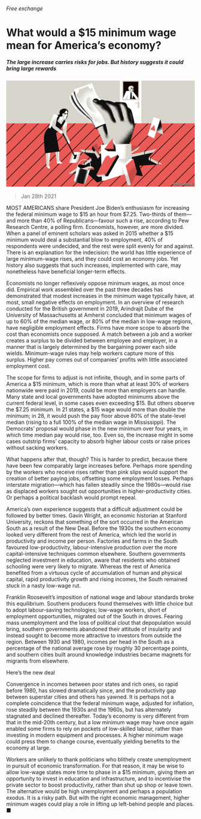###### Free exchange

# What would a $15 minimum wage mean for America’s economy? 

##### The large increase carries risks for jobs. But history suggests it could bring large rewards 

![image](images/20210130_FND000_0.jpg) 

> Jan 28th 2021 


MOST AMERICANS share President Joe Biden’s enthusiasm for increasing the federal minimum wage to $15 an hour from $7.25. Two-thirds of them—and more than 40% of Republicans—favour such a rise, according to Pew Research Centre, a polling firm. Economists, however, are more divided. When a panel of eminent scholars was asked in 2015 whether a $15 minimum would deal a substantial blow to employment, 40% of respondents were undecided, and the rest were split evenly for and against. There is an explanation for the indecision: the world has little experience of large minimum-wage rises, and they could cost an economy jobs. Yet history also suggests that such increases, implemented with care, may nonetheless have beneficial longer-term effects.


Economists no longer reflexively oppose minimum wages, as most once did. Empirical work assembled over the past three decades has demonstrated that modest increases in the minimum wage typically have, at most, small negative effects on employment. In an overview of research conducted for the British government in 2019, Arindrajit Dube of the University of Massachusetts at Amherst concluded that minimum wages of up to 60% of the median wage, or 80% of the median in low-wage regions, have negligible employment effects. Firms have more scope to absorb the cost than economists once supposed. A match between a job and a worker creates a surplus to be divided between employee and employer, in a manner that is largely determined by the bargaining power each side wields. Minimum-wage rules may help workers capture more of this surplus. Higher pay comes out of companies’ profits with little associated employment cost.



The scope for firms to adjust is not infinite, though, and in some parts of America a $15 minimum, which is more than what at least 30% of workers nationwide were paid in 2019, could be more than employers can handle. Many state and local governments have adopted minimums above the current federal level, in some cases even exceeding $15. But others observe the $7.25 minimum. In 21 states, a $15 wage would more than double the minimum; in 28, it would push the pay floor above 80% of the state-level median (rising to a full 100% of the median wage in Mississippi). The Democrats’ proposal would phase in the new minimum over four years, in which time median pay would rise, too. Even so, the increase might in some cases outstrip firms’ capacity to absorb higher labour costs or raise prices without sacking workers.


What happens after that, though? This is harder to predict, because there have been few comparably large increases before. Perhaps more spending by the workers who receive rises rather than pink slips would support the creation of better paying jobs, offsetting some employment losses. Perhaps interstate migration—which has fallen steadily since the 1980s—would rise as displaced workers sought out opportunities in higher-productivity cities. Or perhaps a political backlash would prompt repeal.


America’s own experience suggests that a difficult adjustment could be followed by better times. Gavin Wright, an economic historian at Stanford University, reckons that something of the sort occurred in the American South as a result of the New Deal. Before the 1930s the southern economy looked very different from the rest of America, which led the world in productivity and income per person. Factories and farms in the South favoured low-productivity, labour-intensive production over the more capital-intensive techniques common elsewhere. Southern governments neglected investment in education, aware that residents who obtained schooling were very likely to migrate. Whereas the rest of America benefited from a virtuous cycle of accumulation of human and physical capital, rapid productivity growth and rising incomes, the South remained stuck in a nasty low-wage rut.


Franklin Roosevelt’s imposition of national wage and labour standards broke this equilibrium. Southern producers found themselves with little choice but to adopt labour-saving technologies; low-wage workers, short of employment opportunities, migrated out of the South in droves. Fearing mass unemployment and the loss of political clout that depopulation would bring, southern governments abandoned their attitude of insularity and instead sought to become more attractive to investors from outside the region. Between 1930 and 1980, incomes per head in the South as a percentage of the national average rose by roughly 30 percentage points, and southern cities built around knowledge industries became magnets for migrants from elsewhere.

Here’s the new deal


Convergence in incomes between poor states and rich ones, so rapid before 1980, has slowed dramatically since, and the productivity gap between superstar cities and others has yawned. It is perhaps not a complete coincidence that the federal minimum wage, adjusted for inflation, rose steadily between the 1930s and the 1960s, but has alternately stagnated and declined thereafter. Today’s economy is very different from that in the mid-20th century, but a low minimum wage may have once again enabled some firms to rely on pockets of low-skilled labour, rather than investing in modern equipment and processes. A higher minimum wage could press them to change course, eventually yielding benefits to the economy at large.


Workers are unlikely to thank politicians who blithely create unemployment in pursuit of economic transformation. For that reason, it may be wise to allow low-wage states more time to phase in a $15 minimum, giving them an opportunity to invest in education and infrastructure, and to incentivise the private sector to boost productivity, rather than shut up shop or leave town. The alternative would be high unemployment and perhaps a population exodus. It is a risky path. But with the right economic management, higher minimum wages could play a role in lifting up left-behind people and places. ■

